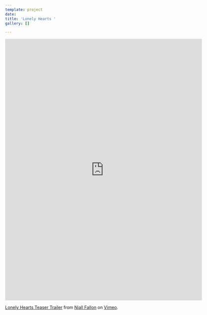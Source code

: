 ```yaml
---
template: project
date: 
title: 'Lonely Hearts '
gallery: []

---
```

<iframe src="https://player.vimeo.com/video/656240669?h=cb78d07080&autoplay=1" width="640" height="853" frameborder="0" allow="autoplay; fullscreen; picture-in-picture" allowfullscreen></iframe><p><a href="[https://vimeo.com/656240669](https://vimeo.com/656240669 "https://vimeo.com/656240669")">Lonely Hearts Teaser Trailer</a> from <a href="[https://vimeo.com/user139361563](https://vimeo.com/user139361563 "https://vimeo.com/user139361563")">Niall Fallon</a> on <a href="[https://vimeo.com](https://vimeo.com "https://vimeo.com")">Vimeo</a>.</p>